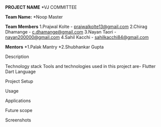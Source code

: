 **PROJECT NAME**
*VJ COMMITTEE

**Team Name:**
*Noop Master

**Team Members**
1.Prajwal Kolte - prajwalkolte13@gmail.com
2.Chirag Dhamange - c.dhamange@gmail.com
3.Nayan Taori - nayan200000@gmail.com
4.Sahil Kacchi - sahilkacchi84@gmail.com

**Mentors**
*1.Palak Mantry
*2.Shubhankar Gupta

Description

Technology stack
Tools and technologies used in this project are-
Flutter
Dart Language

Project Setup

Usage

Applications

Future scope

Screenshots


